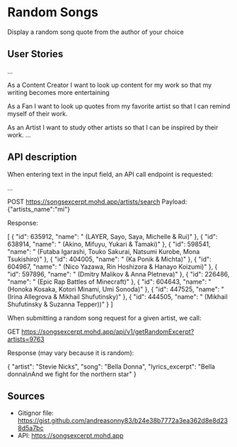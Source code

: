 # Random Songs

Display a random song quote from the author of your choice

## User Stories

...

As a Content Creator
I want to look up content for my work
so that my writing becomes more entertaining

As a Fan
I want to look up quotes from my
favorite artist so that I can remind
myself of their work.

As an Artist
I want to study other artists so that
I can be inspired by their work.
...

## API description

When entering text in the input field, an API call endpoint is requested:

...

POST https://songsexcerpt.mohd.app/artists/search
Payload: {"artists_name":"mi"}

Response: 

[
    {
    "id": 635912,
    "name": "         (LAYER, Sayo, Saya, Michelle & Rui)"
}, {
    "id": 638914,
    "name": "       (Akino, Mifuyu, Yukari & Tamaki)"
}, {
    "id": 598541,
    "name": "       (Futaba Igarashi, Touko Sakurai, Natsumi Kurobe, Mona Tsukishiro)"
}, {
    "id": 404005,
    "name": "      (Ka Ponik & Michta)"
}, {
    "id": 604967,
    "name": "      (Nico Yazawa, Rin Hoshizora & Hanayo Koizumi)"
}, {
    "id": 597896,
    "name": "     (Dmitry Malikov & Anna Pletneva)"
}, {
    "id": 226486,
    "name": "     (Epic Rap Battles of Minecraft)"
}, {
    "id": 604643,
    "name": "     (Honoka Kosaka, Kotori Minami, Umi Sonoda)"
}, {
    "id": 447525,
    "name": "     (Irina Allegrova & Mikhail Shufutinsky)"
}, {
    "id": 444505,
    "name": "     (Mikhail Shufutinsky & Suzanna Tepper))"
}
]

When submitting a random song request for a given artist, we call:

GET https://songsexcerpt.mohd.app/api/v1/getRandomExcerpt?artists=9763

Response (may vary because it is random):

{
    "artist": "Stevie Nicks",
    "song": "Bella Donna",
    "lyrics_excerpt": "Bella donna\nAnd we fight for the northern star"
}


## Sources

- Gitignor file: https://gist.github.com/andreasonny83/b24e38b7772a3ea362d8e8d238d5a7bc
- API: https://songsexcerpt.mohd.app